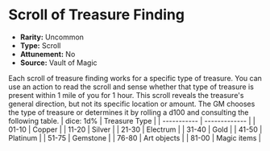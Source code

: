 # Scroll of Treasure Finding

- **Rarity:** Uncommon
- **Type:** Scroll
- **Attunement:** No
- **Source:** Vault of Magic

Each scroll of treasure finding works for a specific type of treasure. You can use an action to read the scroll and sense whether that type of treasure is present within 1 mile of you for 1 hour. This scroll reveals the treasure's general direction, but not its specific location or amount. The GM chooses the type of treasure or determines it by rolling a d100 and consulting the following table. | dice: 1d% | Treasure Type |
| ----------- | ------------- |
| 01-10 | Copper |
| 11-20 | Silver |
| 21-30 | Electrum |
| 31-40 | Gold |
| 41-50 | Platinum |
| 51-75 | Gemstone |
| 76-80 | Art objects |
| 81-00 | Magic items |
